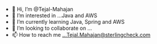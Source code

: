 - 👋 Hi, I’m @Tejal-Mahajan
- 👀 I’m interested in ...Java and AWS
- 🌱 I’m currently learning Java, Spring and AWS
- 💞️ I’m looking to collaborate on ...
- 📫 How to reach me ...Tejal.Mahajan@sterlingcheck.com

<!---
Tejal-Mahajan/Tejal-Mahajan is a ✨ special ✨ repository because its `README.md` (this file) appears on your GitHub profile.
You can click the Preview link to take a look at your changes.
--->

